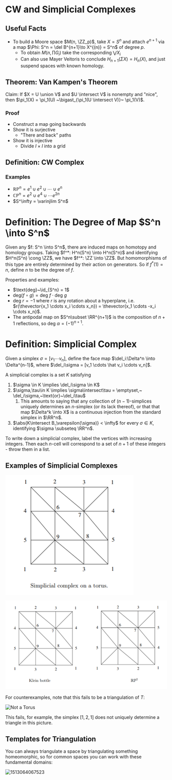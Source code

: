 #  CW and Simplicial Complexes

## Useful Facts
- To build a Moore space $M(n, \ZZ_p)$, take $X = S^n$ and attach $e^{n+1}$ via a map $\Phi: S^n = \del B^{n+1}\to X^{(n)} = S^n$ of degree $p$.
	- To obtain $M(n, \prod G_i)$ take the corresponding $\bigvee X_i$
	- Can also use Mayer Veitoris to conclude $H_{n+1}(\Sigma X) = H_n(X)$, and just suspend spaces with known homology.

## Theorem: Van Kampen's Theorem

Claim: If $X = U \union V$ and $U \intersect V$ is nonempty and "nice", then $\pi_1(X) = \pi_1(U) ~\bigast_{\pi_1(U \intersect V)}~ \pi_1(V)$.

### Proof

- Construct a map going backwards
- Show it is surjective
  - "There and back" paths
- Show it is injective
  - Divide $I\times I$ into a grid

## Definition: CW Complex

### Examples

- $\mathbb{RP}^n = e^1 \cup e^2 \cup \cdots \cup e^n$
- $\mathbb{CP}^n =e^2 \cup e^4 \cup \cdots e^{2n}$
- $S^\infty = \varinjlim S^n$

# Definition: The Degree of  Map $S^n \into S^n$

Given any $f: S^n \into S^n$, there are induced maps on homotopy and homology groups. Taking $f^*: H^n(S^n) \into H^n(S^n)$ and identifying $H^n(S^n) \cong \ZZ$, we have $f^*: \ZZ \into \ZZ$. But homomorphisms of this type are entirely determined by their action on generators. So if $f^*(1) = n$, define $n$ to be the degree of $f$.

Properties and examples:

- $\text{deg}~\id_{S^n} = 1$
- $\text{deg} (f\circ g) = \text{deg}~f \cdot \text{deg}~g$
- $\text{deg}~r = -1$ where $r$ is any rotation about a hyperplane, i.e. $r(\thevector{x_1 \cdots x_i \cdots x_n}) = \thevector{x_1 \cdots -x_i \cdots x_n}$.
- The antipodal map on $S^n\subset \RR^{n+1}$ is the composition of $n+1$ reflections, so $\text{deg}~\alpha = (-1)^{n+1}$.

# Definition: Simplicial Complex

Given a simplex $\sigma = [v_1 \cdots v_n]$, define the face map $\del_i:\Delta^n \into \Delta^{n-1}$, where $\del_i\sigma = [v_1 \cdots \hat v_i \cdots v_n]$.

A simplicial complex is a set $K​$ satisfying

1. $\sigma \in K \implies \del_i\sigma \in K$
2. $\sigma,\tau\in K \implies \sigma\intersect\tau = \emptyset,~ \del_i\sigma,~\text{or}~\del_i\tau$
   1. This amounts to saying that any collection of $(n-1)$-simplices uniquely determines an $n$-simplex (or its lack thereof), or that that map $\Delta^k \into X$ is a continuous injection from the standard simplex in $\RR^n$.
3. $\abs{K\intersect B_\varepsilon(\sigma)} < \infty$ for every $\sigma\in K$, identifying $\sigma \subseteq \RR^n$.

To write down a simplicial complex, label the vertices with increasing integers. Then each $n$-cell will correspond to a set of $n+1$ of these integers - throw them in a list.

## Examples of Simplicial Complexes

![Torus](../../assets/1513062466927.png)

![Klein Bottle and $\RP^2$](../../assets/1513062526623.png)

For counterexamples, note that this fails to be a triangulation of $T$:

![Not a Torus](1513062599096.png)

This fails, for example, the simplex $[1,2,1]$ does not uniquely determine a triangle in this picture.

## Templates for Triangulation

You can always triangulate a space by triangulating something homeomorphic, so for common spaces you can work with these fundamental domains:

![1513064067523](1513064067523.png)
